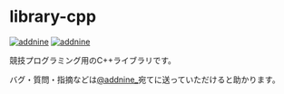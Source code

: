 # library-cpp
[![addnine](https://img.shields.io/endpoint?url=https%3A%2F%2Fatcoder-badges.now.sh%2Fapi%2Fatcoder%2Fjson%2Faddnine)](https://atcoder.jp/users/addnine)
[![addnine](https://img.shields.io/endpoint?url=https%3A%2F%2Fatcoder-badges.now.sh%2Fapi%2Fcodeforces%2Fjson%2Faddnine)](https://codeforces.com/profile/addnine)

競技プログラミング用のC++ライブラリです。

バグ・質問・指摘などは[@addnine_](https://x.com/addnine_)宛てに送っていただけると助かります。
